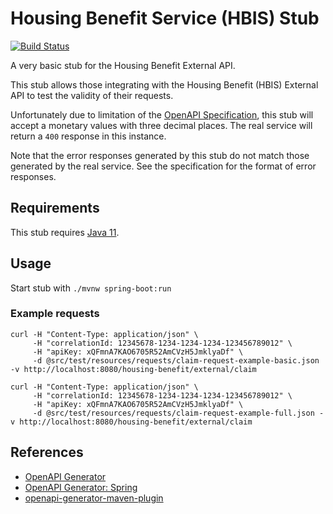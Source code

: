 # Housing Benefit Service (HBIS) Stub

[![Build Status](https://travis-ci.org/dwp/housing-benefit-service-stub.svg?branch=master)](https://travis-ci.org/dwp/housing-benefit-service-stub)

A very basic stub for the Housing Benefit External API. 

This stub allows those integrating with the Housing Benefit (HBIS) External API to test the validity of their requests.

Unfortunately due to limitation of the [OpenAPI Specification](https://github.com/OAI/OpenAPI-Specification/blob/master/versions/2.0.md), this stub will accept a monetary values with three decimal places. The real service will return a `400` response in this instance.

Note that the error responses generated by this stub do not match those generated by the real service. See the specification for the format of error responses.

## Requirements

This stub requires [Java 11](http://openjdk.java.net/projects/jdk/11/).

## Usage

Start stub with `./mvnw spring-boot:run`

### Example requests

```
curl -H "Content-Type: application/json" \
     -H "correlationId: 12345678-1234-1234-1234-123456789012" \
     -H "apiKey: xQFmnA7KAO6705R52AmCVzH5JmklyaDf" \
     -d @src/test/resources/requests/claim-request-example-basic.json -v http://localhost:8080/housing-benefit/external/claim
```

```
curl -H "Content-Type: application/json" \
     -H "correlationId: 12345678-1234-1234-1234-123456789012" \
     -H "apiKey: xQFmnA7KAO6705R52AmCVzH5JmklyaDf" \
     -d @src/test/resources/requests/claim-request-example-full.json -v http://localhost:8080/housing-benefit/external/claim
```

## References

* [OpenAPI Generator](https://openapi-generator.tech/)
* [OpenAPI Generator: Spring](https://openapi-generator.tech/docs/generators/spring)
* [openapi-generator-maven-plugin](https://github.com/OpenAPITools/openapi-generator/tree/master/modules/openapi-generator-maven-plugin)